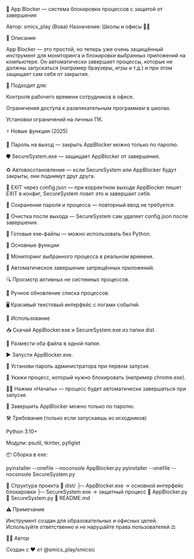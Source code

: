 🧱 App Blocker — система блокировки процессов с защитой от завершения

Автор: smics_play (Вова)
Назначение: Школы и офисы 🏫💼

📝 Описание

App Blocker — это простой, но теперь уже очень защищённый инструмент для мониторинга и блокировки выбранных приложений на компьютере.
Он автоматически завершает процессы, которые не должны запускаться (например браузеры, игры и т.д.) и при этом защищает сам себя от закрытия.

📌 Подходит для:

Контроля рабочего времени сотрудников в офисе.

Ограничения доступа к развлекательным программам в школах.

Установки ограничений на личных ПК.

⚡ Новые функции (2025)

🔐 Пароль на выход — закрыть AppBlocker можно только по паролю.

🛡 SecureSystem.exe — защищает AppBlocker от завершения.

♻️ Автовосстановление — если SecureSystem или AppBlocker будут закрыты, они поднимут друг друга.

🧠 EXIT через config.json — при корректном выходе AppBlocker пишет EXIT в конфиг, SecureSystem ловит это и завершает себя.

💾 Сохранение пароля и процесса — повторный ввод не требуется.

🧹 Очистка после выхода — SecureSystem сам удаляет config.json после завершения.

🧾 Готовые exe-файлы — можно использовать без Python.

🧰 Основные функции

📡 Мониторинг выбранного процесса в реальном времени.

🛑 Автоматическое завершение запрещённых приложений.

🔍 Просмотр активных не системных процессов.

🔄 Ручное обновление списка процессов.

🖥 Красивый текстовый интерфейс с логами событий.

🧭 Использование

📥 Скачай AppBlocker.exe и SecureSystem.exe из папки dist
.

📂 Размести оба файла в одной папке.

▶️ Запусти AppBlocker.exe.

🔑 Установи пароль администратора при первом запуске.

🧱 Укажи процесс, который нужно блокировать (например chrome.exe).

🕵️‍♂️ Нажми «Начать» — процесс будет автоматически завершаться при запуске.

🚫 Завершить AppBlocker можно только по паролю.

🛠 Требования (только если запускаешь из исходников)

Python 3.10+

Модули: psutil, tkinter, pyfiglet

📦 Сборка в exe:

pyinstaller --onefile --noconsole AppBlocker.py
pyinstaller --onefile --noconsole SecureSystem.py

📂 Структура проекта
📁 dist/
 ├─ AppBlocker.exe         → основной интерфейс блокировки
 ├─ SecureSystem.exe       → защитный процесс
📄 AppBlocker.py
📄 SecureSystem.py
📄 README.md

⚠️ Примечание

Инструмент создан для образовательных и офисных целей.
Используйте ответственно и не нарушайте права пользователей ⚖️

🧑‍💻 Автор

Создан с ❤️ от @smics_play/smicsic
